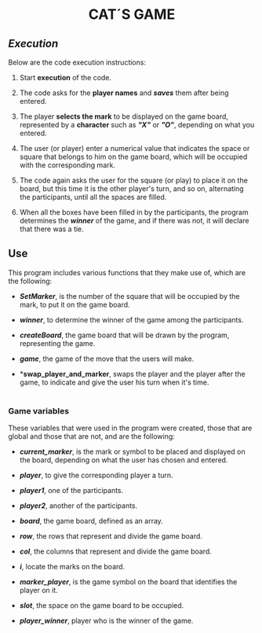 # <div align="center"> **CAT´S GAME**

## ***Execution***
Below are the code execution instructions:

1. Start **execution** of the code.

2. The code asks for the **player names** and ***saves*** them after being entered.

3. The player **selects the mark** to be displayed on the game board, represented by a **character** such as ***"X"*** or ***"O"***, depending on what you entered.

4. The user (or player) enter a numerical value that indicates the space or square that belongs to him on the game board, which will be occupied with the corresponding mark.

5. The code again asks the user for the square (or play) to place it on the board, but this time it is the other player's turn, and so on, alternating the participants, until all the spaces are filled.

6. When all the boxes have been filled in by the participants, the program determines the ***winner*** of the game, and if there was not, it will declare that there was a tie.

## **Use**

This program includes various functions that they make use of, which are the following:

- ***SetMarker***, is the number of the square that will be occupied by the mark, to put it on the game board.

- ***winner***, to determine the winner of the game among the participants.

- ***createBoard***, the game board that will be drawn by the program, representing the game.

- ***game***, the game of the move that the users will make.

- ***swap_player_and_marker**, swaps the player and the player after the game, to indicate and give the user his turn when it's time.
<br><br>

### **Game variables**
These variables that were used in the program were created, those that are global and those that are not, and are the following:

* ***current_marker***, is the mark or symbol to be placed and displayed on the board, depending on what the user has chosen and entered.

* ***player***, to give the corresponding player a turn.

* ***player1***, one of the participants.

* ***player2***, another of the participants.

* ***board***, the game board, defined as an array.

* ***row***, the rows that represent and divide the game board.

* ***col***, the columns that represent and divide the game board.

* ***i***, locate the marks on the board.

* ***marker_player***, is the game symbol on the board that identifies the player on it.

* ***slot***, the space on the game board to be occupied.

* ***player_winner***, player who is the winner of the game.